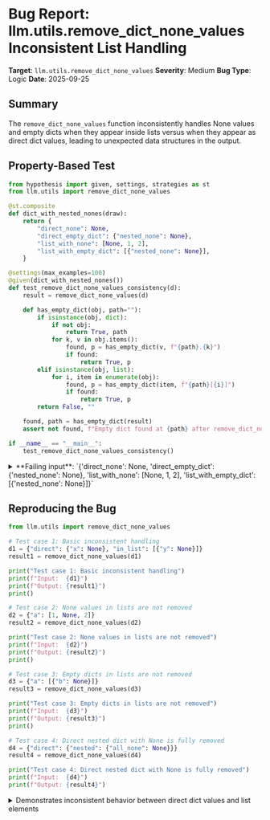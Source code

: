 # Bug Report: llm.utils.remove_dict_none_values Inconsistent List Handling

**Target**: `llm.utils.remove_dict_none_values`
**Severity**: Medium
**Bug Type**: Logic
**Date**: 2025-09-25

## Summary

The `remove_dict_none_values` function inconsistently handles None values and empty dicts when they appear inside lists versus when they appear as direct dict values, leading to unexpected data structures in the output.

## Property-Based Test

```python
from hypothesis import given, settings, strategies as st
from llm.utils import remove_dict_none_values

@st.composite
def dict_with_nested_nones(draw):
    return {
        "direct_none": None,
        "direct_empty_dict": {"nested_none": None},
        "list_with_none": [None, 1, 2],
        "list_with_empty_dict": [{"nested_none": None}],
    }

@settings(max_examples=100)
@given(dict_with_nested_nones())
def test_remove_dict_none_values_consistency(d):
    result = remove_dict_none_values(d)

    def has_empty_dict(obj, path=""):
        if isinstance(obj, dict):
            if not obj:
                return True, path
            for k, v in obj.items():
                found, p = has_empty_dict(v, f"{path}.{k}")
                if found:
                    return True, p
        elif isinstance(obj, list):
            for i, item in enumerate(obj):
                found, p = has_empty_dict(item, f"{path}[{i}]")
                if found:
                    return True, p
        return False, ""

    found, path = has_empty_dict(result)
    assert not found, f"Empty dict found at {path} after remove_dict_none_values"

if __name__ == "__main__":
    test_remove_dict_none_values_consistency()
```

<details>

<summary>
**Failing input**: `{'direct_none': None, 'direct_empty_dict': {'nested_none': None}, 'list_with_none': [None, 1, 2], 'list_with_empty_dict': [{'nested_none': None}]}`
</summary>
```
/home/npc/miniconda/lib/python3.13/site-packages/hypothesis/strategies/_internal/core.py:1919: HypothesisDeprecationWarning: There is no reason to use @st.composite on a function which does not call the provided draw() function internally.
  note_deprecation(
Traceback (most recent call last):
  File "/home/npc/pbt/agentic-pbt/worker_/13/hypo.py", line 37, in <module>
    test_remove_dict_none_values_consistency()
    ~~~~~~~~~~~~~~~~~~~~~~~~~~~~~~~~~~~~~~~~^^
  File "/home/npc/pbt/agentic-pbt/worker_/13/hypo.py", line 14, in test_remove_dict_none_values_consistency
    @given(dict_with_nested_nones())
                   ^^^
  File "/home/npc/miniconda/lib/python3.13/site-packages/hypothesis/core.py", line 2124, in wrapped_test
    raise the_error_hypothesis_found
  File "/home/npc/pbt/agentic-pbt/worker_/13/hypo.py", line 34, in test_remove_dict_none_values_consistency
    assert not found, f"Empty dict found at {path} after remove_dict_none_values"
           ^^^^^^^^^
AssertionError: Empty dict found at .list_with_empty_dict[0] after remove_dict_none_values
Falsifying example: test_remove_dict_none_values_consistency(
    d={'direct_none': None,
     'direct_empty_dict': {'nested_none': None},
     'list_with_none': [None, 1, 2],
     'list_with_empty_dict': [{'nested_none': None}]},
)
```
</details>

## Reproducing the Bug

```python
from llm.utils import remove_dict_none_values

# Test case 1: Basic inconsistent handling
d1 = {"direct": {"x": None}, "in_list": [{"y": None}]}
result1 = remove_dict_none_values(d1)

print("Test case 1: Basic inconsistent handling")
print(f"Input:  {d1}")
print(f"Output: {result1}")
print()

# Test case 2: None values in lists are not removed
d2 = {"a": [1, None, 2]}
result2 = remove_dict_none_values(d2)

print("Test case 2: None values in lists are not removed")
print(f"Input:  {d2}")
print(f"Output: {result2}")
print()

# Test case 3: Empty dicts in lists are not removed
d3 = {"a": [{"b": None}]}
result3 = remove_dict_none_values(d3)

print("Test case 3: Empty dicts in lists are not removed")
print(f"Input:  {d3}")
print(f"Output: {result3}")
print()

# Test case 4: Direct nested dict with None is fully removed
d4 = {"direct": {"nested": {"all_none": None}}}
result4 = remove_dict_none_values(d4)

print("Test case 4: Direct nested dict with None is fully removed")
print(f"Input:  {d4}")
print(f"Output: {result4}")
```

<details>

<summary>
Demonstrates inconsistent behavior between direct dict values and list elements
</summary>
```
Test case 1: Basic inconsistent handling
Input:  {'direct': {'x': None}, 'in_list': [{'y': None}]}
Output: {'in_list': [{}]}

Test case 2: None values in lists are not removed
Input:  {'a': [1, None, 2]}
Output: {'a': [1, None, 2]}

Test case 3: Empty dicts in lists are not removed
Input:  {'a': [{'b': None}]}
Output: {'a': [{}]}

Test case 4: Direct nested dict with None is fully removed
Input:  {'direct': {'nested': {'all_none': None}}}
Output: {}
```
</details>

## Why This Is A Bug

The function violates its documented behavior and creates inconsistent results. According to the docstring at line 80 of `/home/npc/pbt/agentic-pbt/envs/llm_env/lib/python3.13/site-packages/llm/utils.py`, the function should "Recursively remove keys with value of None or value of a dict that is all values of None".

The implementation has three critical inconsistencies:

1. **Empty dict handling inconsistency**: When a dict becomes empty after removing None values, it is filtered out when it's a direct dict value (lines 87-90) but preserved when inside a list (line 92). This creates unpredictable data structures where `{"direct": {"x": None}}` becomes `{}` but `{"list": [{"x": None}]}` becomes `{"list": [{}]}`.

2. **None values in lists are preserved**: The function doesn't remove None values from lists at all. Input `{"a": [1, None, 2]}` returns unchanged, contradicting the "recursively remove" promise in the docstring.

3. **Incomplete recursion logic**: The list processing at line 92 (`new_dict[key] = [remove_dict_none_values(v) for v in value]`) applies the function to each element but doesn't filter the results, unlike the dict processing which checks if the nested result is truthy before including it.

This violates the principle of least surprise - users expect consistent behavior throughout the data structure when calling a function that promises to "recursively remove" values.

## Relevant Context

The function is located at `/home/npc/pbt/agentic-pbt/envs/llm_env/lib/python3.13/site-packages/llm/utils.py:78-95`. This is part of the `llm` library's utility module, which appears to be used for processing and cleaning data structures, likely for API responses or configuration handling.

The issue specifically occurs because:
- Lines 87-90 handle nested dicts by checking if the result is truthy before adding to the new dict
- Line 92 handles lists by simply mapping the function without any filtering
- The function doesn't handle None values that are direct list elements (not wrapped in dicts)

Given the library name (`llm`) and the function's purpose, this is likely used in processing responses from language models or APIs where consistent data cleaning is important for downstream processing.

## Proposed Fix

```diff
--- a/llm/utils.py
+++ b/llm/utils.py
@@ -89,7 +89,15 @@ def remove_dict_none_values(d):
                 if nested:
                     new_dict[key] = nested
             elif isinstance(value, list):
-                new_dict[key] = [remove_dict_none_values(v) for v in value]
+                # Filter out None values and empty dicts from lists
+                cleaned_list = []
+                for v in value:
+                    cleaned = remove_dict_none_values(v)
+                    # Skip None values and empty dicts/lists
+                    if cleaned is not None and cleaned != {} and cleaned != []:
+                        cleaned_list.append(cleaned)
+                if cleaned_list:
+                    new_dict[key] = cleaned_list
             else:
                 new_dict[key] = value
     return new_dict
```